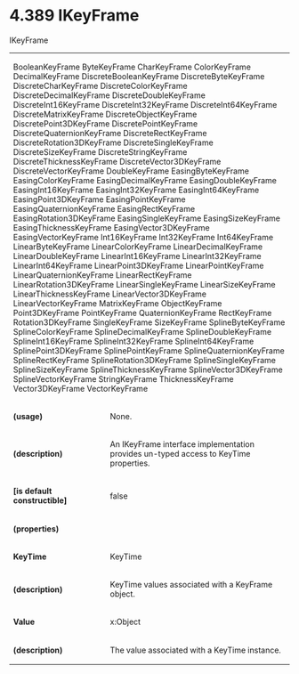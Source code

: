 <html dir="LTR" xmlns:mshelp="http://msdn.microsoft.com/mshelp" xmlns:ddue="http://ddue.schemas.microsoft.com/authoring/2003/5" xmlns:xlink="http://www.w3.org/1999/xlink" xmlns:tool="http://www.microsoft.com/tooltip"><body><input type="hidden" id="userDataCache" class="userDataStyle"><input type="hidden" id="hiddenScrollOffset"><img id="dropDownImage" style="display:none; height:0; width:0;" src="../local/drpdown.gif"><img id="dropDownHoverImage" style="display:none; height:0; width:0;" src="../local/drpdown_orange.gif"><img id="collapseImage" style="display:none; height:0; width:0;" src="../local/collapse.gif"><img id="expandImage" style="display:none; height:0; width:0;" src="../local/exp.gif"><img id="collapseAllImage" style="display:none; height:0; width:0;" src="../local/collall.gif"><img id="expandAllImage" style="display:none; height:0; width:0;" src="../local/expall.gif"><img id="copyImage" style="display:none; height:0; width:0;" src="../local/copycode.gif"><img id="copyHoverImage" style="display:none; height:0; width:0;" src="../local/copycodeHighlight.gif"><div id="header"><h1 class="heading">4.389 IKeyFrame</h1></div><div id="mainSection"><div id="mainBody"><div id="allHistory" class="saveHistory" onsave="saveAll()" onload="loadAll()"></div>
				<p xmlns:wsd="http://wsdev.schemas.microsoft.com/authoring/2008/2" xmlns:msxsl="urn:schemas-microsoft-com:xslt" xmlns:script="urn:script" xmlns:build="urn:build">
				</p>
			<div id="sectionSection0" class="section" name="collapseableSection"><content xmlns="http://ddue.schemas.microsoft.com/authoring/2003/5" xmlns:wsd="http://wsdev.schemas.microsoft.com/authoring/2008/2" xmlns:msxsl="urn:schemas-microsoft-com:xslt" xmlns:script="urn:script" xmlns:build="urn:build">
				</content></div><div id="sectionSection1" class="section" name="collapseableSection"><content xmlns="http://ddue.schemas.microsoft.com/authoring/2003/5" xmlns:wsd="http://wsdev.schemas.microsoft.com/authoring/2008/2" xmlns:msxsl="urn:schemas-microsoft-com:xslt" xmlns:script="urn:script" xmlns:build="urn:build">
					<p xmlns="">IKeyFrame</p>
					<p xmlns=""><b></b></p><table class="ProtocolAuthoredTable" xmlns=""><tr>
								<td colspan="2">
									<p>
										<mshelp:link keywords="203f5ede-78a4-4225-bde0-c7e71d60af09" tabindex="0">BooleanKeyFrame</mshelp:link> <mshelp:link keywords="5c6ce26d-25dc-4819-a695-cbf7b5dc4942" tabindex="0">ByteKeyFrame</mshelp:link> <mshelp:link keywords="31555c06-1468-4090-b693-07d1a756008f" tabindex="0">CharKeyFrame</mshelp:link> <mshelp:link keywords="5f56135d-03a8-40f5-8bfc-ac4f01ec9523" tabindex="0">ColorKeyFrame</mshelp:link> <mshelp:link keywords="1bb39d7f-7099-435b-bafd-e6dedf84c5c1" tabindex="0">DecimalKeyFrame</mshelp:link> <mshelp:link keywords="207d8765-b3cc-4fda-b56d-23848454c06d" tabindex="0">DiscreteBooleanKeyFrame</mshelp:link> <mshelp:link keywords="24305440-ec7d-4b01-97d5-475b41cd2fc3" tabindex="0">DiscreteByteKeyFrame</mshelp:link> <mshelp:link keywords="3769b2b3-9968-4f9d-9a18-6bf7833cddf3" tabindex="0">DiscreteCharKeyFrame</mshelp:link> <mshelp:link keywords="b178a9a6-9a62-4e44-8ed9-7cbf63fb3071" tabindex="0">DiscreteColorKeyFrame</mshelp:link> <mshelp:link keywords="7dcfe9e7-e35f-4bb6-bbe9-5cf3f6ddd4f2" tabindex="0">DiscreteDecimalKeyFrame</mshelp:link> <mshelp:link keywords="1b5dbf95-3eb8-4b32-844c-3507a9ef4b41" tabindex="0">DiscreteDoubleKeyFrame</mshelp:link> <mshelp:link keywords="72302007-e5ea-463b-aa93-583bfd96fe3f" tabindex="0">DiscreteInt16KeyFrame</mshelp:link> <mshelp:link keywords="a0345aaf-dc3b-48b1-ac63-90d8a9ee93e4" tabindex="0">DiscreteInt32KeyFrame</mshelp:link> <mshelp:link keywords="3c0755c9-3d62-4ca3-ae7b-85ed3c51b4f3" tabindex="0">DiscreteInt64KeyFrame</mshelp:link> <mshelp:link keywords="266df45f-26a0-4931-a288-b1bfe3edbf67" tabindex="0">DiscreteMatrixKeyFrame</mshelp:link> <mshelp:link keywords="9a9b5084-1903-4a48-90ad-7d767c2e2392" tabindex="0">DiscreteObjectKeyFrame</mshelp:link> <mshelp:link keywords="726cf2b4-c25d-4541-8895-99623421149a" tabindex="0">DiscretePoint3DKeyFrame</mshelp:link> <mshelp:link keywords="eded8626-982e-4182-8e18-751585e2ab4c" tabindex="0">DiscretePointKeyFrame</mshelp:link> <mshelp:link keywords="ba273a29-00a8-4081-a45d-eb42aab9f9c9" tabindex="0">DiscreteQuaternionKeyFrame</mshelp:link> <mshelp:link keywords="3cc7f9a6-5bd8-4604-a41d-7ab80b965e2c" tabindex="0">DiscreteRectKeyFrame</mshelp:link> <mshelp:link keywords="9090c8c2-8a71-43f5-bdca-679bb824b686" tabindex="0">DiscreteRotation3DKeyFrame</mshelp:link> <mshelp:link keywords="ed58b35a-1383-48c4-a6ec-8bf918a799be" tabindex="0">DiscreteSingleKeyFrame</mshelp:link> <mshelp:link keywords="9452c468-e6a2-4e70-957d-7e8702623999" tabindex="0">DiscreteSizeKeyFrame</mshelp:link> <mshelp:link keywords="da61ef8d-7d65-40fa-a457-75e0e6174502" tabindex="0">DiscreteStringKeyFrame</mshelp:link> <mshelp:link keywords="3e979909-6da7-46f1-bf2a-09541683e9a9" tabindex="0">DiscreteThicknessKeyFrame</mshelp:link> <mshelp:link keywords="8c01db2e-9fee-400f-a707-d2c586d1afe3" tabindex="0">DiscreteVector3DKeyFrame</mshelp:link> <mshelp:link keywords="ba2ed962-6c5d-47bf-9264-690e43e6de1f" tabindex="0">DiscreteVectorKeyFrame</mshelp:link> <mshelp:link keywords="83f7d244-051a-4cca-b35f-fa35b6d273fc" tabindex="0">DoubleKeyFrame</mshelp:link> <mshelp:link keywords="6920def5-5df8-4cd1-a688-df8e119b56e1" tabindex="0">EasingByteKeyFrame</mshelp:link> <mshelp:link keywords="ed7aeb96-e7e2-4907-9623-21d5f9df6a60" tabindex="0">EasingColorKeyFrame</mshelp:link> <mshelp:link keywords="e9d0fc24-91f9-4ec7-980a-017874cd3231" tabindex="0">EasingDecimalKeyFrame</mshelp:link> <mshelp:link keywords="a5b85ffd-b9c4-4125-8c58-c6eaffb9479d" tabindex="0">EasingDoubleKeyFrame</mshelp:link> <mshelp:link keywords="0fce0df5-70cf-4085-9a86-0c1e0b66e755" tabindex="0">EasingInt16KeyFrame</mshelp:link> <mshelp:link keywords="cced8e55-c63c-471a-b55a-a19ad4a91213" tabindex="0">EasingInt32KeyFrame</mshelp:link> <mshelp:link keywords="66fe8a8b-9f2e-42a4-88e4-e4f7d13042ec" tabindex="0">EasingInt64KeyFrame</mshelp:link> <mshelp:link keywords="c742bb35-a1d0-4e89-a7bf-845482e7cf0d" tabindex="0">EasingPoint3DKeyFrame</mshelp:link> <mshelp:link keywords="be738e71-0ce7-4599-ac15-cc0a061b7110" tabindex="0">EasingPointKeyFrame</mshelp:link> <mshelp:link keywords="dce020cf-a2d2-43d5-a0fe-785929b005bf" tabindex="0">EasingQuaternionKeyFrame</mshelp:link> <mshelp:link keywords="d77f82c7-3274-4545-8b3c-a4e9fbfd087d" tabindex="0">EasingRectKeyFrame</mshelp:link> <mshelp:link keywords="219ad541-1ec5-459d-b447-4ca4e577c9a8" tabindex="0">EasingRotation3DKeyFrame</mshelp:link> <mshelp:link keywords="adf082ce-aabc-4e84-8c98-9861d990b3cc" tabindex="0">EasingSingleKeyFrame</mshelp:link> <mshelp:link keywords="47502fbf-51f2-4b0c-9295-212e1e602c87" tabindex="0">EasingSizeKeyFrame</mshelp:link> <mshelp:link keywords="6018e042-75db-4195-b963-f84a03a8fea8" tabindex="0">EasingThicknessKeyFrame</mshelp:link> <mshelp:link keywords="2aac9307-8d4b-432f-82f9-b9b49b9d0d7b" tabindex="0">EasingVector3DKeyFrame</mshelp:link> <mshelp:link keywords="37347a53-7475-4e90-880e-b0be873bf90b" tabindex="0">EasingVectorKeyFrame</mshelp:link> <mshelp:link keywords="abfc71f2-8503-47e7-8147-d57466a4364c" tabindex="0">Int16KeyFrame</mshelp:link> <mshelp:link keywords="16bbd20e-09e4-4dcb-a4e4-a6ba3e9c8fa8" tabindex="0">Int32KeyFrame</mshelp:link> <mshelp:link keywords="d3f00237-1557-4778-b21f-fc1d0ddb0587" tabindex="0">Int64KeyFrame</mshelp:link> <mshelp:link keywords="0604f170-b915-4287-a909-76833613c6a3" tabindex="0">LinearByteKeyFrame</mshelp:link> <mshelp:link keywords="88ed9cb7-ad06-497a-b08c-ed6eae78fd5d" tabindex="0">LinearColorKeyFrame</mshelp:link> <mshelp:link keywords="0d0a3932-bec0-4577-87b9-ff3d8c928150" tabindex="0">LinearDecimalKeyFrame</mshelp:link> <mshelp:link keywords="b9b650b9-2d45-4f4c-b297-8013c4d37948" tabindex="0">LinearDoubleKeyFrame</mshelp:link> <mshelp:link keywords="1cd76bf4-2e32-47c6-af15-2c0d9b972c38" tabindex="0">LinearInt16KeyFrame</mshelp:link> <mshelp:link keywords="b68e313c-df72-41f4-ad70-73df8350cd78" tabindex="0">LinearInt32KeyFrame</mshelp:link> <mshelp:link keywords="385e1805-fa8a-4264-a726-dc4dd093f274" tabindex="0">LinearInt64KeyFrame</mshelp:link> <mshelp:link keywords="ed2a9147-c03c-4fce-829c-447ade04dd49" tabindex="0">LinearPoint3DKeyFrame</mshelp:link> <mshelp:link keywords="1547ac61-3d60-48f0-b44c-c5e3c97edaee" tabindex="0">LinearPointKeyFrame</mshelp:link> <mshelp:link keywords="4c293e31-8aca-4218-9ce8-535e9ba5a75c" tabindex="0">LinearQuaternionKeyFrame</mshelp:link> <mshelp:link keywords="506f9bac-f970-44f2-970a-ea04edfc509f" tabindex="0">LinearRectKeyFrame</mshelp:link> <mshelp:link keywords="6da7c0fb-d265-40d0-b505-7f9c3237905b" tabindex="0">LinearRotation3DKeyFrame</mshelp:link> <mshelp:link keywords="36847e9f-e4b5-4503-8ee1-f8fe6b7c0188" tabindex="0">LinearSingleKeyFrame</mshelp:link> <mshelp:link keywords="fb7f92e3-0710-47af-ace8-27f1e36ec0bd" tabindex="0">LinearSizeKeyFrame</mshelp:link> <mshelp:link keywords="9078fd5c-a204-42c8-856b-a2911297453b" tabindex="0">LinearThicknessKeyFrame</mshelp:link> <mshelp:link keywords="dc5f265c-6a77-4c2a-be42-ae4818a3d203" tabindex="0">LinearVector3DKeyFrame</mshelp:link> <mshelp:link keywords="702ecdb6-9746-4148-b10f-9a08f7fb96b6" tabindex="0">LinearVectorKeyFrame</mshelp:link> <mshelp:link keywords="0e66c380-4125-4507-b7c8-37d43f00cf7d" tabindex="0">MatrixKeyFrame</mshelp:link> <mshelp:link keywords="8ba43a54-cdc4-4fe6-973f-8c1c51402491" tabindex="0">ObjectKeyFrame</mshelp:link> <mshelp:link keywords="21928c0a-84a7-468d-a421-4bb902b33625" tabindex="0">Point3DKeyFrame</mshelp:link> <mshelp:link keywords="5e45581a-2751-445e-8bd0-1f8cbef49a10" tabindex="0">PointKeyFrame</mshelp:link> <mshelp:link keywords="f3daca1a-50f6-41ff-8520-cc6d5b78421e" tabindex="0">QuaternionKeyFrame</mshelp:link> <mshelp:link keywords="4f43f718-40eb-47b5-82b8-ccac5c4ab0db" tabindex="0">RectKeyFrame</mshelp:link> <mshelp:link keywords="71cca548-1d4b-4ada-ac98-03959b3eb7b0" tabindex="0">Rotation3DKeyFrame</mshelp:link> <mshelp:link keywords="981d0c49-b832-4cad-8f23-9f640ff14c38" tabindex="0">SingleKeyFrame</mshelp:link> <mshelp:link keywords="87552853-6481-45b8-85d5-66b25a05c842" tabindex="0">SizeKeyFrame</mshelp:link> <mshelp:link keywords="a63bd53e-26d7-424b-9b46-cf291fc1327b" tabindex="0">SplineByteKeyFrame</mshelp:link> <mshelp:link keywords="a16d1cdc-d734-41f1-ba03-5011106e4442" tabindex="0">SplineColorKeyFrame</mshelp:link> <mshelp:link keywords="a2ad960c-37ad-498d-9a4a-c2a65e14e62b" tabindex="0">SplineDecimalKeyFrame</mshelp:link> <mshelp:link keywords="c3e21f06-d9a6-4674-89d2-259a2f710d52" tabindex="0">SplineDoubleKeyFrame</mshelp:link> <mshelp:link keywords="d07e544d-a6a1-442f-a2a8-cdbaa9dee6f1" tabindex="0">SplineInt16KeyFrame</mshelp:link> <mshelp:link keywords="58f8570a-568b-4704-a6ed-af15a9b54e8b" tabindex="0">SplineInt32KeyFrame</mshelp:link> <mshelp:link keywords="eb382e33-7bd9-4b5b-84db-9bd66ad8410a" tabindex="0">SplineInt64KeyFrame</mshelp:link> <mshelp:link keywords="957da3f3-5c5d-4f42-9bf2-1692b9df49e4" tabindex="0">SplinePoint3DKeyFrame</mshelp:link> <mshelp:link keywords="4df45915-9387-4d68-9594-96d02db2778b" tabindex="0">SplinePointKeyFrame</mshelp:link> <mshelp:link keywords="465ad12c-59de-4baa-a70f-f8435228fbaa" tabindex="0">SplineQuaternionKeyFrame</mshelp:link> <mshelp:link keywords="cf67945c-0670-48ab-8ebf-4626e886fdb5" tabindex="0">SplineRectKeyFrame</mshelp:link> <mshelp:link keywords="6091888a-f5f8-41d5-8860-c02b253b9314" tabindex="0">SplineRotation3DKeyFrame</mshelp:link> <mshelp:link keywords="b2fabbe8-a4bd-4ef3-99ae-0e638ddbe771" tabindex="0">SplineSingleKeyFrame</mshelp:link> <mshelp:link keywords="3b2cb5bb-51f2-4370-b60d-208d826efb5e" tabindex="0">SplineSizeKeyFrame</mshelp:link> <mshelp:link keywords="d4a7f8bf-bbdc-414b-abd6-ae198b966ed4" tabindex="0">SplineThicknessKeyFrame</mshelp:link> <mshelp:link keywords="86d97beb-9799-4abd-949f-f9a014495ac3" tabindex="0">SplineVector3DKeyFrame</mshelp:link> <mshelp:link keywords="cbceb7c2-0888-44a8-8106-89d4a414fa34" tabindex="0">SplineVectorKeyFrame</mshelp:link> <mshelp:link keywords="37fdb4f7-892a-4075-a745-833b228a92a2" tabindex="0">StringKeyFrame</mshelp:link> <mshelp:link keywords="c1bf0f37-c3ca-4e7d-b7ff-9852afaca3eb" tabindex="0">ThicknessKeyFrame</mshelp:link> <mshelp:link keywords="8788b0f1-6287-4526-800e-c6a3b3c1ba56" tabindex="0">Vector3DKeyFrame</mshelp:link> <mshelp:link keywords="917b79f9-dfb7-4dcf-b3d8-74b7c67f46ed" tabindex="0">VectorKeyFrame</mshelp:link></p>
								</td>
							</tr><tr>
							<td>
								<p>
									<b>(usage)</b>
								</p>
							</td>
							<td>
								<p>None.</p>
							</td>
						</tr><tr>
							<td>
								<p>
									<b>(description)</b>
								</p>
							</td>
							<td>
								<p>An IKeyFrame interface implementation provides un-typed access to KeyTime properties.</p>
							</td>
						</tr><tr>
							<td>
								<p>
									<b>[is default constructible]</b>
								</p>
							</td>
							<td>
								<p>false</p>
							</td>
						</tr><tr>
							<td>
								<p>
									<b>(properties)</b>
								</p>
							</td>
							<td>
							</td>
						</tr><tr>
							<td>
								<p>
									<b>KeyTime</b>
								</p>
							</td>
							<td>
								<p>
									<mshelp:link keywords="bdb926ab-82df-4bb0-acab-9db6e9486580" tabindex="0">KeyTime</mshelp:link>
								</p>
							</td>
						</tr><tr>
							<td>
								<p>
									<b>(description)</b>
								</p>
							</td>
							<td>
								<p>KeyTime values associated with a KeyFrame object.</p>
							</td>
						</tr><tr>
							<td>
								<p>
									<b>Value</b>
								</p>
							</td>
							<td>
								<p>
									<mshelp:link keywords="ede4c53c-28c9-420a-b2bb-74ad1d6320fd" tabindex="0">x:Object</mshelp:link>
								</p>
							</td>
						</tr><tr>
							<td>
								<p>
									<b>(description)</b>
								</p>
							</td>
							<td>
								<p>The value associated with a KeyTime instance.</p>
							</td>
						</tr></table>
				</content></div><!--[if gte IE 5]>
			<tool:tip element="languageFilterToolTip" avoidmouse="false"/>
		<![endif]--></div><a name="feedback"></a><span></span></div></body></html>